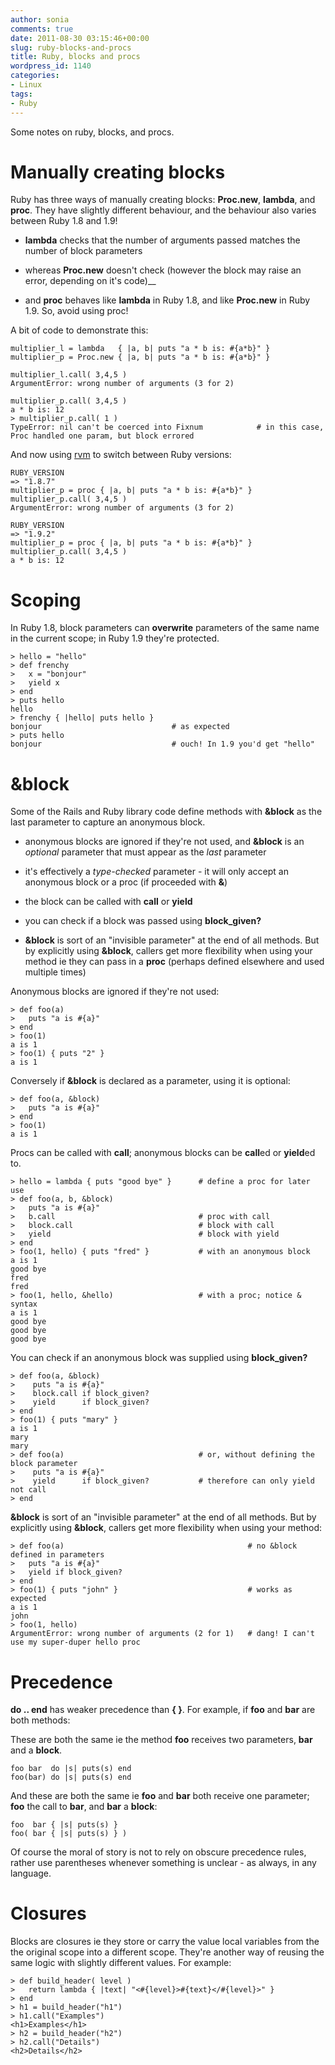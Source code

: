 ```yaml
---
author: sonia
comments: true
date: 2011-08-30 03:15:46+00:00
slug: ruby-blocks-and-procs
title: Ruby, blocks and procs
wordpress_id: 1140
categories:
- Linux
tags:
- Ruby
---
```


Some notes on ruby, blocks, and procs.


# Manually creating blocks


Ruby has three ways of manually creating blocks: **Proc.new**, **lambda**, and **proc**. They have slightly different behaviour, and the behaviour also varies between Ruby 1.8 and 1.9!



	
  * **lambda** checks that the number of arguments passed matches the number of block parameters

	
  * whereas **Proc.new** doesn't check (however the block may raise an error, depending on it's code)__

	
  * and **proc** behaves like **lambda** in Ruby 1.8, and like **Proc.new** in Ruby 1.9. So, avoid using proc!


A bit of code to demonstrate this:

    
    multiplier_l = lambda   { |a, b| puts "a * b is: #{a*b}" }
    multiplier_p = Proc.new { |a, b| puts "a * b is: #{a*b}" }
    
    multiplier_l.call( 3,4,5 )
    ArgumentError: wrong number of arguments (3 for 2)
    
    multiplier_p.call( 3,4,5 )
    a * b is: 12
    > multiplier_p.call( 1 )
    TypeError: nil can't be coerced into Fixnum            # in this case, Proc handled one param, but block errored


And now using [rvm](http://beginrescueend.com/) to switch between Ruby versions:

    
    RUBY_VERSION
    => "1.8.7"
    multiplier_p = proc { |a, b| puts "a * b is: #{a*b}" }
    multiplier_p.call( 3,4,5 )
    ArgumentError: wrong number of arguments (3 for 2)
    
    RUBY_VERSION
    => "1.9.2"
    multiplier_p = proc { |a, b| puts "a * b is: #{a*b}" }
    multiplier_p.call( 3,4,5 )
    a * b is: 12




# Scoping


In Ruby 1.8, block parameters can **overwrite** parameters of the same name in the current scope; in Ruby 1.9 they're protected.

    
    > hello = "hello"
    > def frenchy
    >   x = "bonjour"
    >   yield x
    > end
    > puts hello
    hello
    > frenchy { |hello| puts hello }
    bonjour                             # as expected
    > puts hello
    bonjour                             # ouch! In 1.9 you'd get "hello"




# &block


Some of the Rails and Ruby library code define methods with **&block** as the last parameter to capture an anonymous block.



	
  * anonymous blocks are ignored if they're not used, and **&block** is an _optional_ parameter that must appear as the _last_ parameter

	
  * it's effectively a _type-checked_ parameter - it will only accept an anonymous block or a proc (if proceeded with **&**)

	
  * the block can be called with **call** or **yield**

	
  * you can check if a block was passed using **block_given?**

	
  * **&block** is sort of an "invisible parameter" at the end of all methods. But by explicitly using **&block**, callers get more flexibility when using your method ie they can pass in a **proc** (perhaps defined elsewhere and used multiple times)


Anonymous blocks are ignored if they're not used:

    
    > def foo(a)
    >   puts "a is #{a}"
    > end
    > foo(1)
    a is 1
    > foo(1) { puts "2" }
    a is 1


Conversely if **&block** is declared as a parameter, using it is optional:

    
    > def foo(a, &block)
    >   puts "a is #{a}"
    > end
    > foo(1)
    a is 1


Procs can be called with **call**; anonymous blocks can be **call**ed or **yield**ed to.

    
    > hello = lambda { puts "good bye" }      # define a proc for later use
    > def foo(a, b, &block)
    >   puts "a is #{a}"
    >   b.call                                # proc with call
    >   block.call                            # block with call
    >   yield                                 # block with yield
    > end
    > foo(1, hello) { puts "fred" }           # with an anonymous block
    a is 1
    good bye
    fred
    fred
    > foo(1, hello, &hello)                   # with a proc; notice & syntax
    a is 1
    good bye
    good bye
    good bye


You can check if an anonymous block was supplied using **block_given?**

    
    > def foo(a, &block)
    >    puts "a is #{a}"
    >    block.call if block_given?
    >    yield      if block_given?
    > end
    > foo(1) { puts "mary" }
    a is 1
    mary
    mary
    > def foo(a)                              # or, without defining the block parameter
    >    puts "a is #{a}"
    >    yield      if block_given?           # therefore can only yield not call
    > end


**&block** is sort of an "invisible parameter" at the end of all methods. But by explicitly using **&block**, callers get more flexibility when using your method:

    
    > def foo(a)                                         # no &block defined in parameters
    >   puts "a is #{a}"
    >   yield if block_given?
    > end
    > foo(1) { puts "john" }                             # works as expected
    a is 1
    john
    > foo(1, hello)
    ArgumentError: wrong number of arguments (2 for 1)   # dang! I can't use my super-duper hello proc




# Precedence


**do .. end** has weaker precedence than **{ }**. For example, if **foo** and **bar** are both methods:

These are both the same ie the method **foo** receives two parameters, **bar** and a **block**.

    
    foo bar  do |s| puts(s) end
    foo(bar) do |s| puts(s) end


And these are both the same ie **foo** and **bar** both receive one parameter; **foo** the call to **bar**, and **bar** a **block**:

    
    foo  bar { |s| puts(s) }
    foo( bar { |s| puts(s) } )


Of course the moral of story is not to rely on obscure precedence rules, rather use parentheses whenever something is unclear - as always, in any language.


# Closures


Blocks are closures ie they store or carry the value local variables from the the original scope into a different scope. They're another way of reusing the same logic with slightly different values. For example:

    
    > def build_header( level )
    >   return lambda { |text| "<#{level}>#{text}</#{level}>" }
    > end
    > h1 = build_header("h1")
    > h1.call("Examples")
    <h1>Examples</h1>
    > h2 = build_header("h2")
    > h2.call("Details")
    <h2>Details</h2>
